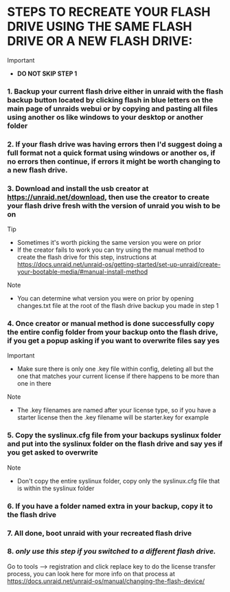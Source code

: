 # STEPS TO RECREATE YOUR FLASH DRIVE USING THE SAME FLASH DRIVE OR A NEW FLASH DRIVE:
> [!IMPORTANT]
> - **DO NOT SKIP STEP 1**
### 1. Backup your current flash drive either in unraid with the flash backup button located by clicking flash in blue letters on the main page of unraids webui or by copying and pasting all files using another os like windows to your desktop or another folder
### 2. If your flash drive was having errors then I'd suggest doing a full format not a quick format using windows or another os, if no errors then continue, if errors it might be worth changing to a new flash drive.
### 3. Download and install the usb creator at https://unraid.net/download, then use the creator to create your flash drive fresh with the version of unraid you wish to be on 
> [!TIP]
> - Sometimes it's worth picking the same version you were on prior
> - If the creator fails to work you can try using the manual method to create the flash drive for this step, instructions at https://docs.unraid.net/unraid-os/getting-started/set-up-unraid/create-your-bootable-media/#manual-install-method

> [!NOTE]
> - You can determine what version you were on prior by opening changes.txt file at the root of the flash drive backup you made in step 1
### 4. Once creator or manual method is done successfully copy the entire config folder from your backup onto the flash drive, if you get a popup asking if you want to overwrite files say yes
> [!IMPORTANT]
> - Make sure there is only one .key file within config, deleting all but the one that matches your current license if there happens to be more than one in there

> [!NOTE]
> - The .key filenames are named after your license type, so if you have a starter license then the .key filename will be starter.key for example
### 5. Copy the syslinux.cfg file from your backups syslinux folder and put into the syslinux folder on the flash drive and say yes if you get asked to overwrite
> [!NOTE]
> - Don't copy the entire syslinux folder, copy only the syslinux.cfg file that is within the syslinux folder
### 6. If you have a folder named extra in your backup, copy it to the flash drive
### 7. All done, boot unraid with your recreated flash drive
### 8. ***only use this step if you switched to a different flash drive.***
Go to tools —> registration and click replace key to do the license transfer process, you can look here for more info on that process at https://docs.unraid.net/unraid-os/manual/changing-the-flash-device/
